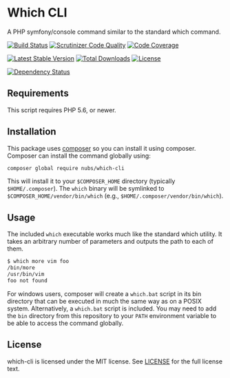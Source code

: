 # Which CLI
A PHP symfony/console command similar to the standard which command.

[![Build Status](http://img.shields.io/travis/nubs/which-cli.svg?style=flat)](https://travis-ci.org/nubs/which-cli)
[![Scrutinizer Code Quality](http://img.shields.io/scrutinizer/g/nubs/which-cli.svg?style=flat)](https://scrutinizer-ci.com/g/nubs/which-cli/)
[![Code Coverage](http://img.shields.io/coveralls/nubs/which-cli.svg?style=flat)](https://coveralls.io/r/nubs/which-cli)

[![Latest Stable Version](http://img.shields.io/packagist/v/nubs/which-cli.svg?style=flat)](https://packagist.org/packages/nubs/which-cli)
[![Total Downloads](http://img.shields.io/packagist/dt/nubs/which-cli.svg?style=flat)](https://packagist.org/packages/nubs/which-cli)
[![License](http://img.shields.io/packagist/l/nubs/which-cli.svg?style=flat)](https://packagist.org/packages/nubs/which-cli)

[![Dependency Status](https://www.versioneye.com/user/projects/53bdd76ce1d1583e8200028a/badge.svg?style=flat)](https://www.versioneye.com/user/projects/53bdd76ce1d1583e8200028a)

## Requirements
This script requires PHP 5.6, or newer.

## Installation
This package uses [composer](https://getcomposer.org) so you can install it
using composer.  Composer can install the command globally using:
```bash
composer global require nubs/which-cli
```

This will install it to your `$COMPOSER_HOME` directory (typically
`$HOME/.composer`).  The `which` binary will be symlinked to
`$COMPOSER_HOME/vendor/bin/which` (e.g., `$HOME/.composer/vendor/bin/which`).

## Usage
The included `which` executable works much like the standard which utility.  It
takes an arbitrary number of parameters and outputs the path to each of them.

```bash
$ which more vim foo
/bin/more
/usr/bin/vim
foo not found
```

For windows users, composer will create a `which.bat` script in
its bin directory that can be executed in much the same way as on a POSIX
system.  Alternatively, a `which.bat` script is included.  You may need to add
the `bin` directory from this repository to your `PATH` environment variable to
be able to access the command globally.

## License
which-cli is licensed under the MIT license.  See [LICENSE](LICENSE) for the
full license text.
